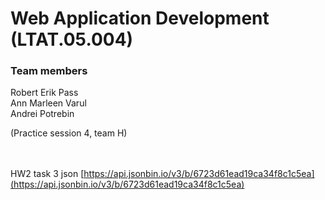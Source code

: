 # Web Application Development (LTAT.05.004)

### Team members

Robert Erik Pass<br>
Ann Marleen Varul<br>
Andrei Potrebin

(Practice session 4, team H)

<br><br>
HW2 task 3 json
[https://api.jsonbin.io/v3/b/6723d61ead19ca34f8c1c5ea](https://api.jsonbin.io/v3/b/6723d61ead19ca34f8c1c5ea)
